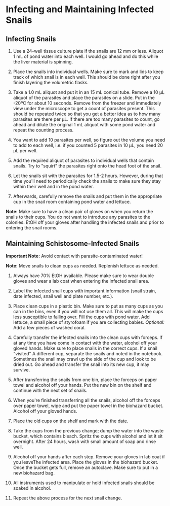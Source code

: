 # Infecting and Maintaining Infected Snails

## Infecting Snails

1. Use a 24-well tissue culture plate if the snails are 12 mm or less. Aliquot 1 mL of pond water into each well. I would go ahead and do this while the liver material is spinning.

2. Place the snails into individual wells. Make sure to mark and lids to keep track of which snail is in each well. This should be done right after you finish layering the volumetric flasks.

3. Take a 1.0 mL aliquot and put it in an 15 mL conical tube. Remove a 10 µL aliquot of the parasites and place the parasites on a slide. Put in the -20ºC for about 10 seconds. Remove from the freezer and immediately view under the microscope to get a count of parasites present. This should be repeated twice so that you get a better idea as to how many parasites are there per µL. If there are too many parasites to count, go ahead and dilute the original 1 mL aliquot with some pond water and repeat the counting process.

4. You want to add 10 parasites per well, so figure out the volume you need to add to each well, i.e. if you counted 5 parasites in 10 µL, you need 20 µL per well.

5. Add the required aliquot of parasites to individual wells that contain snails. Try to "squirt" the parasites right onto the head foot of the snail.

6. Let the snails sit with the parasites for 1.5-2 hours. However, during that time you'll need to periodically check the snails to make sure they stay within their well and in the pond water.

7. Afterwards, carefully remove the snails and put them in the appropriate cup in the snail room containing pond water and lettuce.

**Note:** Make sure to have a clean pair of gloves on when you return the snails to their cups. You do not want to introduce any parasites to the colonies. EtOH off your gloves after handling the infected snails and prior to entering the snail rooms.


## Maintaining Schistosome-Infected Snails

**Important Note:** Avoid contact with parasite-contaminated water!

**Note:** Move snails to clean cups as needed. Replenish lettuce as needed.

1. Always have 70% EtOH available. Please make sure to wear double gloves and wear a lab coat when entering the infected snail area.

2. Label the infected snail cups with important information (snail strain, date infected, snail well and plate number, etc.).

3. Place clean cups in a plastic bin. Make sure to put as many cups as you can in the bins, even if you will not use them all. This will make the cups less susceptible to falling over. Fill the cups with pond water. Add lettuce, a small piece of styrofoam if you are collecting babies. *Optional:* Add a few pieces of washed coral.

4. Carefully transfer the infected snails into the clean cups with forceps. If at any time you have come in contact with the water, alcohol off your gloved hands. Make sure to place snails in the correct cups. If a snail "visited" A different cup, separate the snails and noted in the notebook. Sometimes the snail may crawl up the side of the cup and look to be dried out. Go ahead and transfer the snail into its new cup, it may survive.

5. After transferring the snails from one bin, place the forceps on paper towel and alcohol off your hands. Put the new bin on the shelf and continue with the next set of snails.

6. When you're finished transferring all the snails, alcohol off the forceps over paper towel, wipe and put the paper towel in the biohazard bucket. Alcohol off your gloved hands.

7. Place the old cups on the shelf and mark with the date.

8. Take the cups from the previous change; dump the water into the waste bucket, which contains bleach. Spritz the cups with alcohol and let it sit overnight. After 24 hours, wash with small amount of soap and rinse well.

9. Alcohol off your hands after each step. Remove your gloves in lab coat if you leaveThe infected area. Place the gloves in the biohazard bucket. Once the bucket gets full, remove an autoclave. Make sure to put in a new biohazard bag.

10. All instruments used to manipulate or hold infected snails should be soaked in alcohol.

11. Repeat the above process for the next snail change.
